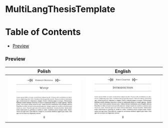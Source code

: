 # MultiLangThesisTemplate

# Table of Contents
- [Preview](#preview)



### Preview

| Polish | English |
|:---:|:---:|
|  ![Polish](https://raw.githubusercontent.com/bartlomiejnowak94/MultiLangThesisTemplate/main/example_fig/PL.PNG)   |  ![English](https://raw.githubusercontent.com/bartlomiejnowak94/MultiLangThesisTemplate/main/example_fig/ENG.PNG)  |


